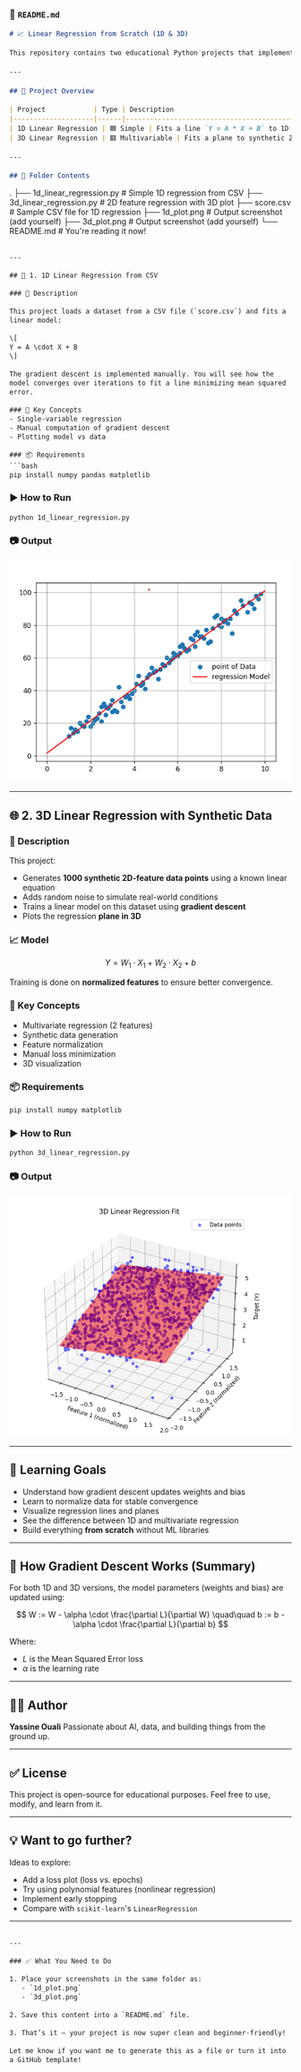 
### 📄 `README.md`

```markdown
# 📈 Linear Regression from Scratch (1D & 3D)

This repository contains two educational Python projects that implement **Linear Regression from scratch** using **gradient descent**. These examples are fully manual — no external machine learning libraries like `scikit-learn` are used — to help you learn how regression and optimization actually work under the hood.

---

## 📌 Project Overview

| Project            | Type | Description                                      |
|--------------------|------|--------------------------------------------------|
| 1D Linear Regression | 🟦 Simple | Fits a line `Y = A * X + B` to 1D data from a CSV |
| 3D Linear Regression | 🟥 Multivariable | Fits a plane to synthetic 2D-feature data        |

---

## 📁 Folder Contents

```

.
├── 1d\_linear\_regression.py     # Simple 1D regression from CSV
├── 3d\_linear\_regression.py     # 2D feature regression with 3D plot
├── score.csv                   # Sample CSV file for 1D regression
├── 1d\_plot.png                 # Output screenshot (add yourself)
├── 3d\_plot.png                 # Output screenshot (add yourself)
└── README.md                   # You're reading it now!

````

---

## 🚀 1. 1D Linear Regression from CSV

### 📄 Description

This project loads a dataset from a CSV file (`score.csv`) and fits a linear model:

\[
Y = A \cdot X + B
\]

The gradient descent is implemented manually. You will see how the model converges over iterations to fit a line minimizing mean squared error.

### 🧠 Key Concepts
- Single-variable regression
- Manual computation of gradient descent
- Plotting model vs data

### 📦 Requirements
```bash
pip install numpy pandas matplotlib
````

### ▶️ How to Run

```bash
python 1d_linear_regression.py
```

### 📷 Output

![1D Regression Plot](./1d_plot.png)

---

## 🌐 2. 3D Linear Regression with Synthetic Data

### 📄 Description

This project:

* Generates **1000 synthetic 2D-feature data points** using a known linear equation
* Adds random noise to simulate real-world conditions
* Trains a linear model on this dataset using **gradient descent**
* Plots the regression **plane in 3D**

### 📈 Model

$$
Y = W_1 \cdot X_1 + W_2 \cdot X_2 + b
$$

Training is done on **normalized features** to ensure better convergence.

### 🧠 Key Concepts

* Multivariate regression (2 features)
* Synthetic data generation
* Feature normalization
* Manual loss minimization
* 3D visualization

### 📦 Requirements

```bash
pip install numpy matplotlib
```

### ▶️ How to Run

```bash
python 3d_linear_regression.py
```

### 📷 Output

![3D Regression Plot](./3d_plot.png)

---

## 🎯 Learning Goals

* Understand how gradient descent updates weights and bias
* Learn to normalize data for stable convergence
* Visualize regression lines and planes
* See the difference between 1D and multivariate regression
* Build everything **from scratch** without ML libraries

---

## 🧠 How Gradient Descent Works (Summary)

For both 1D and 3D versions, the model parameters (weights and bias) are updated using:

$$
W := W - \alpha \cdot \frac{\partial L}{\partial W}
\quad\quad
b := b - \alpha \cdot \frac{\partial L}{\partial b}
$$

Where:

* $L$ is the Mean Squared Error loss
* $\alpha$ is the learning rate

---

## 🧑‍💻 Author

**Yassine Ouali**
Passionate about AI, data, and building things from the ground up.

---

## ✅ License

This project is open-source for educational purposes. Feel free to use, modify, and learn from it.

---

## 💡 Want to go further?

Ideas to explore:

* Add a loss plot (loss vs. epochs)
* Try using polynomial features (nonlinear regression)
* Implement early stopping
* Compare with `scikit-learn`'s `LinearRegression`

---

```

---

### ✅ What You Need to Do

1. Place your screenshots in the same folder as:
   - `1d_plot.png`
   - `3d_plot.png`

2. Save this content into a `README.md` file.

3. That’s it — your project is now super clean and beginner-friendly!

Let me know if you want me to generate this as a file or turn it into a GitHub template!
```
